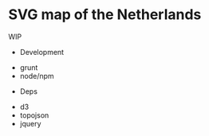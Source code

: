 # SVG map of the Netherlands

WIP

* Development

 - grunt
 - node/npm

* Deps

 - d3
 - topojson
 - jquery

